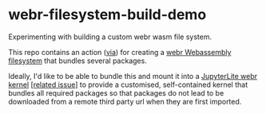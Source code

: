 # webr-filesystem-build-demo

Experimenting with building a custom webr wasm file system.

This repo contains an action ([via](https://github.com/r-wasm/actions/tree/main/.github/workflows#r-wasmactions-reusable-workflows)) for creating a [webr Webassembly filesystem](https://docs.r-wasm.org/webr/latest/mounting.html) that bundles several packages.

Ideally, I'd like to be able to bundle this and mount it into a [JupyterLite webr kernel](https://github.com/r-wasm/jupyterlite-webr-kernel) [[related issue](https://github.com/r-wasm/jupyterlite-webr-kernel/issues/7)] to provide a customised, self-contained kernel that bundles all required packages so that packages do not lead to be downloaded from a remote third party url when they are first imported.

